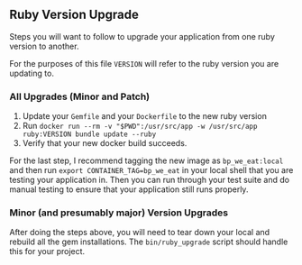## Ruby Version Upgrade

Steps you will want to follow to upgrade your application from one ruby version to another.

For the purposes of this file `VERSION` will refer to the ruby version you are updating to.

### All Upgrades (Minor and Patch)

1. Update your `Gemfile` and your `Dockerfile` to the new ruby version
1. Run `docker run --rm -v "$PWD":/usr/src/app -w /usr/src/app ruby:VERSION bundle update --ruby`
1. Verify that your new docker build succeeds.

For the last step, I recommend tagging the new image as `bp_we_eat:local` and then run `export CONTAINER_TAG=bp_we_eat` in your local shell that you are testing your application in. Then you can run through your test suite and do manual testing to ensure that your application still runs properly.

### Minor (and presumably major) Version Upgrades

After doing the steps above, you will need to tear down your local and rebuild all the gem installations. The `bin/ruby_upgrade` script should handle this for your project.
